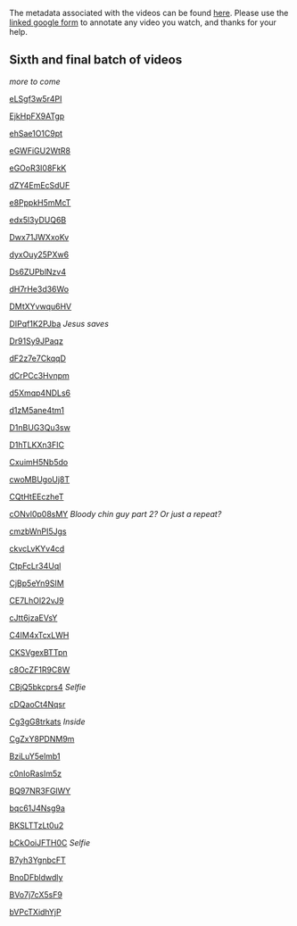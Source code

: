 The metadata associated with the videos can be found [here](annotations2.csv). Please use the [linked google form](https://docs.google.com/forms/d/e/1FAIpQLSfrxlGRjSUDvGISzlcWcvnDJzz0bZgCZRACkIFvVzwJ1hpDlA/viewform?usp=sf_link) to annotate any video you watch, and thanks for your help. 

## Sixth and final batch of videos

*more to come*

[eLSgf3w5r4PI](https://sendvid.com/cdevvglz)

[EjkHpFX9ATgp](https://sendvid.com/76u4mwx8)

[ehSae1O1C9pt](https://sendvid.com/12ndquzq)

[eGWFiGU2WtR8](https://sendvid.com/nnj2okhn)

[eGOoR3I08FkK](https://sendvid.com/kck7y7da)

[dZY4EmEcSdUF](https://sendvid.com/g7j2pe0m)

[e8PppkH5mMcT](https://sendvid.com/yx24cqq8)

[edx5l3yDUQ6B](https://sendvid.com/k7q10m4b)

[Dwx71JWXxoKv](https://sendvid.com/fleq9iwz)

[dyxOuy25PXw6](https://sendvid.com/mrutkb0v)

[Ds6ZUPblNzv4](https://sendvid.com/w8c7akmo)

[dH7rHe3d36Wo](https://sendvid.com/6f09vcdl)

[DMtXYvwqu6HV](https://sendvid.com/fya6hnmf)

[DIPqf1K2PJba](https://sendvid.com/6tzoe9sz) *Jesus saves*

[Dr91Sy9JPaqz](https://sendvid.com/7szfqxng)

[dF2z7e7CkqqD](https://sendvid.com/3q7lafey)

[dCrPCc3Hvnpm](https://sendvid.com/krmi654m)

[d5Xmqp4NDLs6](https://sendvid.com/wc7z3ues)

[d1zM5ane4tm1](https://sendvid.com/nzu3k917)

[D1nBUG3Qu3sw](https://sendvid.com/8chy0o9o)

[D1hTLKXn3FIC](https://sendvid.com/lq9gco9n)

[CxuimH5Nb5do](https://sendvid.com/g1kbhqrp)

[cwoMBUgoUj8T](https://sendvid.com/ufqx162e)

[CQtHtEEczheT](https://sendvid.com/rharwwze)

[cONvl0p08sMY](https://sendvid.com/cu9thw5w) *Bloody chin guy part 2? Or just a repeat?*

[cmzbWnPI5Jgs](https://sendvid.com/38c880ux)

[ckvcLvKYv4cd](https://sendvid.com/ow1fch83)

[CtpFcLr34Uql](https://sendvid.com/y5v7l3zs)

[CjBp5eYn9SIM](https://sendvid.com/w5du9vom)

[CE7LhOl22vJ9](https://sendvid.com/0sxj8d2t)

[cJtt6jzaEVsY](https://sendvid.com/aco3tvaj)

[C4IM4xTcxLWH](https://sendvid.com/c2qxi3e6)

[CKSVgexBTTpn](https://sendvid.com/n4y4ccuw)

[c8OcZF1R9C8W](https://sendvid.com/4j3c78rt)

[CBjQ5bkcprs4](https://sendvid.com/etuvk132) *Selfie*

[cDQaoCt4Nqsr](https://sendvid.com/p58x9alw)

[Cg3gG8trkats](https://sendvid.com/733257ap) *Inside*

[CgZxY8PDNM9m](https://sendvid.com/tbgamss0)

[BziLuY5elmb1](https://sendvid.com/u6ix8fpl)

[c0nIoRasIm5z](https://sendvid.com/mbh8wzmz)

[BQ97NR3FGlWY](https://sendvid.com/y2z7ko87)

[bqc61J4Nsg9a](https://sendvid.com/hklf70il)

[BKSLTTzLt0u2](https://sendvid.com/1w5l862k)

[bCkOoiJFTH0C](https://sendvid.com/a9a9w75j) *Selfie*

[B7yh3YgnbcFT](https://sendvid.com/ccpb1uqq)

[BnoDFbldwdly](https://sendvid.com/4y5lt9w3)

[BVo7j7cX5sF9](https://sendvid.com/bz552ud2)

[bVPcTXidhYjP](https://sendvid.com/32o68ut8)

